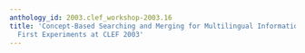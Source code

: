 ```yaml
---
anthology_id: 2003.clef_workshop-2003.16
title: 'Concept-Based Searching and Merging for Multilingual Information Retrieval:
  First Experiments at CLEF 2003'
---
```

